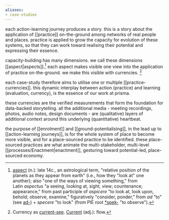 ```yaml
---
aliases:
- case-studies
---
```


each action-learning journey produces a story. this is a story about the application of [[practice]] on-the-ground among networks of real people and places. practice is applied to grow the capacity for evolution of these systems, so that they can work toward realising their potential and expressing their essence. 

capacity-building has many dimensions. we call these dimensions [[aspect|aspects]].[^1] each aspect makes visible one view into the application of practice on-the-ground. we make this visible with currencies. [^2]

each case-study therefore aims to utilise one or multiple [[practice-currencies]]. this dynamic interplay between action (practice) and learning (evaluation, currency), is the essence of our work at prisma. 

these currencies are the verified measurements that form the foundation for data-backed storytelling. all the additional media - meeting recordings, photos, audio notes, design documents - are (qualitative) layers of additional context around this underlying (quantitative) heartbeat. 

the purpose of [[enrolment]] and [[ground-potentialising]], in the lead up to [[action-learning journeys]], is for the whole system of place to become more visible, and for a place-sourced practice to be identified. these place-sourced practices are what animate the multi-stakeholder, multi-level [[processes/Enactment|enactment]], gesturing toward potential-led, place-sourced economy. 

[^1]: [aspect](https://www.etymonline.com/word/aspect) (n.): late 14c., an astrological term, "relative position of the planets as they appear from earth" (i.e., how they "look at" one another); also "one of the ways of viewing something," from Latin _aspectus_ "a seeing, looking at, sight, view; countenance; appearance," from past participle of _aspicere_ "to look at, look upon, behold; observe, examine," figuratively "consider, ponder," from _ad_ "to" (see [ad-](https://www.etymonline.com/word/ad- "Etymology, meaning and definition of ad-")) + _specere_ "to look" (from PIE root [*spek-](https://www.etymonline.com/word/*spek- "Etymology, meaning and definition of *spek-") "to observe").

[^2]: Currency as [current-see](https://metacurrency.org/?faq-group=money-vs-currentsees). [Current](https://www.etymonline.com/word/current) (adj.): flow.
